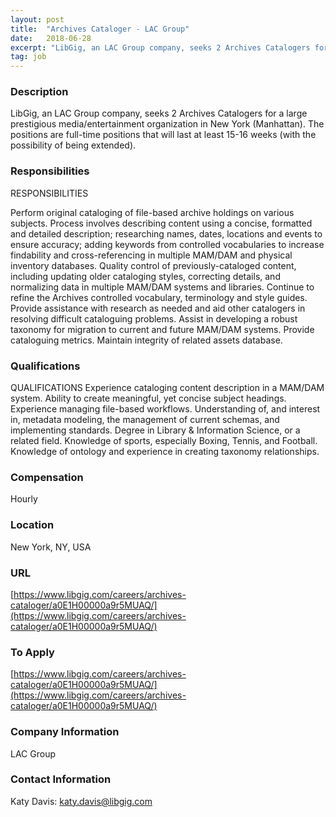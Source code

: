 ```yaml
---
layout: post
title:  "Archives Cataloger - LAC Group"
date:   2018-06-28
excerpt: "LibGig, an LAC Group company, seeks 2 Archives Catalogers for a large prestigious media/entertainment organization in New York (Manhattan). The positions are full-time positions that will last at least 15-16 weeks (with the possibility of being extended). "
tag: job
---
```


### Description   

LibGig, an LAC Group company, seeks 2 Archives Catalogers for a large prestigious media/entertainment organization in New York (Manhattan). The positions are full-time positions that will last at least 15-16 weeks (with the possibility of being extended). 


### Responsibilities   

RESPONSIBILITIES

Perform original cataloging of file-based archive holdings on various subjects. Process involves describing content using a concise, formatted and detailed description; researching names, dates, locations and events to ensure accuracy; adding keywords from controlled vocabularies to increase findability and cross-referencing in multiple MAM/DAM and physical inventory databases.
Quality control of previously-cataloged content, including updating older cataloging styles, correcting details, and normalizing data in multiple MAM/DAM systems and libraries.
Continue to refine the Archives controlled vocabulary, terminology and style guides.
Provide assistance with research as needed and aid other catalogers in resolving difficult cataloguing problems.
Assist in developing a robust taxonomy for migration to current and future MAM/DAM systems.
Provide cataloguing metrics.
Maintain integrity of related assets database.


### Qualifications   

QUALIFICATIONS
Experience cataloging content description in a MAM/DAM system.
Ability to create meaningful, yet concise subject headings.
Experience managing file-based workflows.
Understanding of, and interest in, metadata modeling, the management of current schemas, and implementing standards.
Degree in Library & Information Science, or a related field.
Knowledge of sports, especially Boxing, Tennis, and Football.
Knowledge of ontology and experience in creating taxonomy relationships.


### Compensation   

Hourly


### Location   

New York, NY, USA


### URL   

[https://www.libgig.com/careers/archives-cataloger/a0E1H00000a9r5MUAQ/](https://www.libgig.com/careers/archives-cataloger/a0E1H00000a9r5MUAQ/)

### To Apply   

[https://www.libgig.com/careers/archives-cataloger/a0E1H00000a9r5MUAQ/](https://www.libgig.com/careers/archives-cataloger/a0E1H00000a9r5MUAQ/)


### Company Information   

LAC Group


### Contact Information   

Katy Davis: katy.davis@libgig.com

